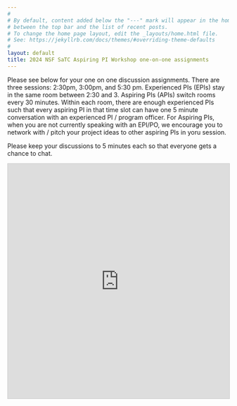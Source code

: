 ```yaml
---
#
# By default, content added below the "---" mark will appear in the home page
# between the top bar and the list of recent posts.
# To change the home page layout, edit the _layouts/home.html file.
# See: https://jekyllrb.com/docs/themes/#overriding-theme-defaults
#
layout: default
title: 2024 NSF SaTC Aspiring PI Workshop one-on-one assignments
---
```


Please see below for your one on one discussion assignments. There are three sessions: 2:30pm, 3:00pm, and 5:30 pm. Experienced PIs (EPIs) stay in the same room between 2:30 and 3. Aspiring PIs (APIs) switch rooms every 30 minutes.  Within each room, there are enough experienced PIs such that every aspiring PI in that time slot can have one 5 minute conversation with an experienced PI / program officer. For Aspiring PIs, when you are not currently speaking with an EPI/PO, we encourage you to network with / pitch your project ideas to other aspiring PIs in yoru session.

Please keep your discussions to 5 minutes each so that everyone gets a chance to chat.

<iframe class="airtable-embed" src="https://airtable.com/embed/appjQ1CHz23r3BpGr/shrvM5MJiCi87kiNI?backgroundColor=red" frameborder="0" onmousewheel="" width="100%" height="533" style="background: transparent; border: 1px solid #ccc;"></iframe>